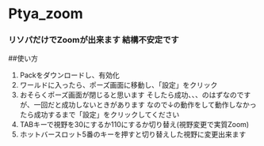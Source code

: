 # Ptya_zoom
### リソパだけでZoomが出来ます 結構不安定です ###  
##使い方  
1. Packをダウンロードし、有効化
2.   ワールドに入ったら、ポーズ画面に移動し、「設定」をクリック
3.   おそらくポーズ画面が閉じると思います そしたら成功、、、のはずなのですが、一回だと成功しないときがあります
なので↓の動作をして動作しなかったら成功するまで「設定」をクリックしてください
4.   TABキーで視野を30にするか110にするか切り替え(視野変更で実質Zoom)
5.   ホットバースロット5番のキーを押すと切り替えした視野に変更出来ます
